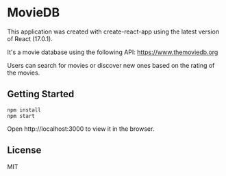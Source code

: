 # MovieDB

This application was created with create-react-app using the latest version of React (17.0.1).

It's a movie database using the following API: https://www.themoviedb.org

Users can search for movies or discover new ones based on the rating of the movies.

## Getting Started

```
npm install
npm start
```

Open http://localhost:3000 to view it in the browser.

## License

MIT
